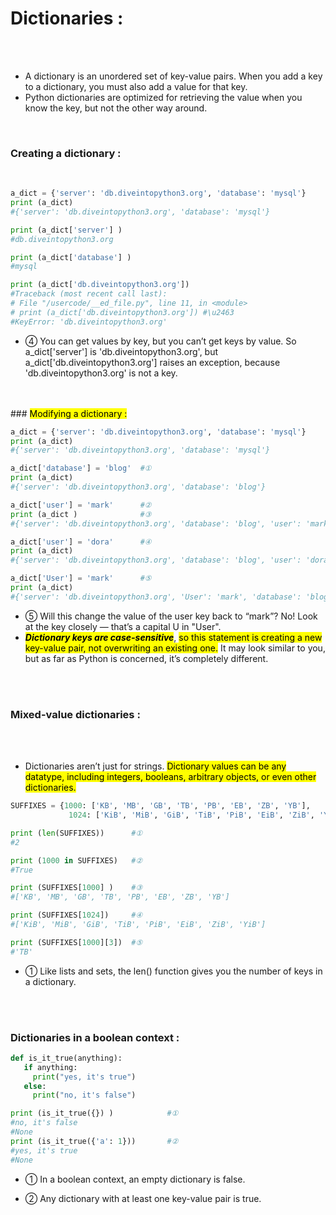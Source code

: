 # Dictionaries :
</br>
</br>

-   A dictionary is an unordered set of key-value pairs. When you add a key to a dictionary, you must also add a value for that key.
-   Python dictionaries are optimized for retrieving the value when you know the key, but not the other way around.
</br>

### Creating a dictionary :
</br>

```python
a_dict = {'server': 'db.diveintopython3.org', 'database': 'mysql'}          #①
print (a_dict)
#{'server': 'db.diveintopython3.org', 'database': 'mysql'}

print (a_dict['server'] )                                                   #②
#db.diveintopython3.org

print (a_dict['database'] )                                                 #③
#mysql

print (a_dict['db.diveintopython3.org'])                                    #④
#Traceback (most recent call last):
# File "/usercode/__ed_file.py", line 11, in <module>
# print (a_dict['db.diveintopython3.org']) #\u2463
#KeyError: 'db.diveintopython3.org'
```
-   ④ You can get values by key, but you can’t get keys by value. So a_dict['server'] is 'db.diveintopython3.org', but a_dict['db.diveintopython3.org'] raises an exception, because 'db.diveintopython3.org' is not a key.

</br>
</br>
### <mark> Modifying a dictionary : </mark>
</br>

```python
a_dict = {'server': 'db.diveintopython3.org', 'database': 'mysql'}
print (a_dict)
#{'server': 'db.diveintopython3.org', 'database': 'mysql'}

a_dict['database'] = 'blog'  #①
print (a_dict)
#{'server': 'db.diveintopython3.org', 'database': 'blog'}

a_dict['user'] = 'mark'      #②
print (a_dict )              #③
#{'server': 'db.diveintopython3.org', 'database': 'blog', 'user': 'mark'}

a_dict['user'] = 'dora'      #④
print (a_dict)
#{'server': 'db.diveintopython3.org', 'database': 'blog', 'user': 'dora'}

a_dict['User'] = 'mark'      #⑤
print (a_dict)
#{'server': 'db.diveintopython3.org', 'User': 'mark', 'database': 'blog', 'user': 'dora'}
```

-   ⑤ Will this change the value of the user key back to “mark”? No! Look at the key closely — that’s a capital U in "User".
-   ***<mark>Dictionary keys are case-sensitive</mark>***, <mark>so this statement is creating a new key-value pair, not overwriting an existing one.</mark> It may look similar to you, but as far as Python is concerned, it’s completely different.
</br>
</br>

### Mixed-value dictionaries :
</br>
</br>

-   Dictionaries aren’t just for strings. <mark>Dictionary values can be any datatype, including integers, booleans, arbitrary objects, or even other dictionaries.</mark>

```python
SUFFIXES = {1000: ['KB', 'MB', 'GB', 'TB', 'PB', 'EB', 'ZB', 'YB'],
             1024: ['KiB', 'MiB', 'GiB', 'TiB', 'PiB', 'EiB', 'ZiB', 'YiB']}

print (len(SUFFIXES))      #①
#2

print (1000 in SUFFIXES)   #②
#True

print (SUFFIXES[1000] )    #③
#['KB', 'MB', 'GB', 'TB', 'PB', 'EB', 'ZB', 'YB']

print (SUFFIXES[1024])     #④
#['KiB', 'MiB', 'GiB', 'TiB', 'PiB', 'EiB', 'ZiB', 'YiB']

print (SUFFIXES[1000][3])  #⑤
#'TB'
```
-   ① Like lists and sets, the len() function gives you the number of keys in a dictionary.

</br>
</br>

### Dictionaries in a boolean context :

```python
def is_it_true(anything):
   if anything:
     print("yes, it's true")
   else:
     print("no, it's false")

print (is_it_true({}) )            #①
#no, it's false
#None
print (is_it_true({'a': 1}))       #②
#yes, it's true
#None
```

- ① In a boolean context, an empty dictionary is false.

- ② Any dictionary with at least one key-value pair is true.

